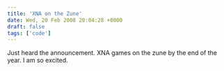 ```yaml
---
title: 'XNA on the Zune'
date: Wed, 20 Feb 2008 20:04:28 +0000
draft: false
tags: ['code']
---
```


Just heard the announcement. XNA games on the zune by the end of the year. I am so excited.